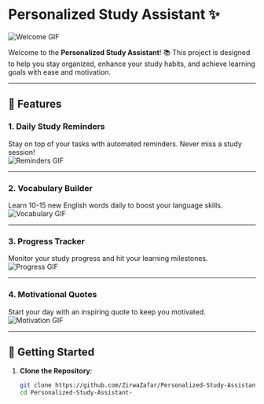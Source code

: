 # Personalized Study Assistant ✨

![Welcome GIF](https://media.giphy.com/media/3o7aD7d7zbL2lROZWE/giphy.gif)

Welcome to the **Personalized Study Assistant**! 📚 This project is designed to help you stay organized, enhance your study habits, and achieve learning goals with ease and motivation.

---

## 🌟 Features

### 1. **Daily Study Reminders**
Stay on top of your tasks with automated reminders. Never miss a study session!  
![Reminders GIF](https://media.giphy.com/media/l0HlBO7eyXzSZkJri/giphy.gif)

---

### 2. **Vocabulary Builder**
Learn 10-15 new English words daily to boost your language skills.  
![Vocabulary GIF](https://media.giphy.com/media/l3q2LH45LLvYMQyZq/giphy.gif)

---

### 3. **Progress Tracker**
Monitor your study progress and hit your learning milestones.  
![Progress GIF](https://media.giphy.com/media/5xtDarzp5at2qwSTXVe/giphy.gif)

---

### 4. **Motivational Quotes**
Start your day with an inspiring quote to keep you motivated.  
![Motivation GIF](https://media.giphy.com/media/l41YhTcRD4LGS7nFu/giphy.gif)

---

## 🚀 Getting Started

1. **Clone the Repository**:
   ```bash
   git clone https://github.com/ZirwaZafar/Personalized-Study-Assistant-.git
   cd Personalized-Study-Assistant-
